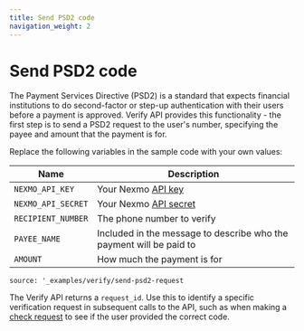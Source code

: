 ```yaml
---
title: Send PSD2 code
navigation_weight: 2
---
```


# Send PSD2 code

The Payment Services Directive (PSD2) is a standard that expects financial institutions to do second-factor or step-up authentication with their users before a payment is approved. Verify API provides this functionality - the first step is to send a PSD2 request to the user's number, specifying the payee and amount that the payment is for.

Replace the following variables in the sample code with your own values:

Name | Description
--|--
`NEXMO_API_KEY` | Your Nexmo [API key](https://developer.nexmo.com/concepts/guides/authentication#api-key-and-secret)
`NEXMO_API_SECRET` | Your Nexmo [API secret](https://developer.nexmo.com/concepts/guides/authentication#api-key-and-secret)
`RECIPIENT_NUMBER` | The phone number to verify
`PAYEE_NAME` | Included in the message to describe who the payment will be paid to
`AMOUNT` | How much the payment is for


```code_snippets
source: '_examples/verify/send-psd2-request
```

The Verify API returns a `request_id`. Use this to identify a specific verification request in subsequent calls to the API, such as when making a [check request](/verify/code-snippets/check-verify-request) to see if the user provided the correct code.

